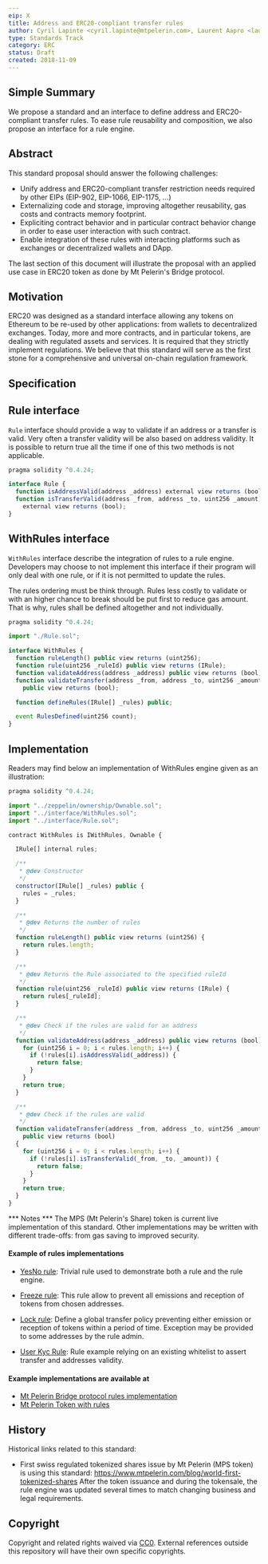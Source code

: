 ```yaml
---
eip: X
title: Address and ERC20-compliant transfer rules
author: Cyril Lapinte <cyril.lapinte@mtpelerin.com>, Laurent Aapro <laurent.aapro@mtpelerin.com>
type: Standards Track
category: ERC
status: Draft
created: 2018-11-09
---
```


## Simple Summary

We propose a standard and an interface to define address and ERC20-compliant transfer rules.
To ease rule reusability and composition, we also propose an interface for a rule engine.

## Abstract

This standard proposal should answer the following challenges:
- Unify address and ERC20-compliant transfer restriction needs required by other EIPs (EIP-902, EIP-1066, EIP-1175, ...)
- Externalizing code and storage, improving altogether reusability, gas costs and contracts memory footprint.
- Expliciting contract behavior and in particular contract behavior change in order to ease user interaction with such contract.
- Enable integration of these rules with interacting platforms such as exchanges or decentralized wallets and DApp.

The last section of this document will illustrate the proposal with an applied use case in ERC20 token as done by Mt Pelerin's Bridge protocol.

## Motivation

ERC20 was designed as a standard interface allowing any tokens on Ethereum to be re-used by other applications: from wallets to decentralized exchanges.
Today, more and more contracts, and in particular tokens, are dealing with regulated assets and services. It is required that they strictly implement regulations. We believe that this standard will serve as the first stone for a comprehensive and universal on-chain regulation framework.

## Specification

## Rule interface

`Rule` interface should provide a way to validate if an address or a transfer is valid.
Very often a transfer validity will be also based on address validity.
It is possible to return true all the time if one of this two methods is not applicable.

```js
pragma solidity ^0.4.24;

interface Rule {
  function isAddressValid(address _address) external view returns (bool);
  function isTransferValid(address _from, address _to, uint256 _amount)
    external view returns (bool);
}
```

## WithRules interface

`WithRules` interface describe the integration of rules to a rule engine.
Developers may choose to not implement this interface if their program will only deal with one rule, or if it is not permitted to update the rules.

The rules ordering must be think through.
Rules less costly to validate or with an higher chance to break should be put first to reduce gas amount.
That is why, rules shall be defined altogether and not individually.

```js
pragma solidity ^0.4.24;

import "./Rule.sol";

interface WithRules {
  function ruleLength() public view returns (uint256);
  function rule(uint256 _ruleId) public view returns (IRule);
  function validateAddress(address _address) public view returns (bool);
  function validateTransfer(address _from, address _to, uint256 _amount)
    public view returns (bool);

  function defineRules(IRule[] _rules) public;

  event RulesDefined(uint256 count);
}
```

## Implementation

Readers may find below an implementation of WithRules engine given as an illustration:

```js
pragma solidity ^0.4.24;

import "../zeppelin/ownership/Ownable.sol";
import "../interface/WithRules.sol";
import "../interface/Rule.sol";

contract WithRules is IWithRules, Ownable {

  IRule[] internal rules;

  /**
   * @dev Constructor
   */
  constructor(IRule[] _rules) public {
    rules = _rules;
  }

  /**
   * @dev Returns the number of rules
   */
  function ruleLength() public view returns (uint256) {
    return rules.length;
  }

  /**
   * @dev Returns the Rule associated to the specified ruleId
   */
  function rule(uint256 _ruleId) public view returns (IRule) {
    return rules[_ruleId];
  }

  /**
   * @dev Check if the rules are valid for an address
   */
  function validateAddress(address _address) public view returns (bool) {
    for (uint256 i = 0; i < rules.length; i++) {
      if (!rules[i].isAddressValid(_address)) {
        return false;
      }
    }
    return true;
  }

  /**
   * @dev Check if the rules are valid
   */
  function validateTransfer(address _from, address _to, uint256 _amount)
    public view returns (bool)
  {
    for (uint256 i = 0; i < rules.length; i++) {
      if (!rules[i].isTransferValid(_from, _to, _amount)) {
        return false;
      }
    }
    return true;
  }
}
```

*** Notes ***
The MPS (Mt Pelerin's Share) token is current live implementation of this standard.
Other implementations may be written with different trade-offs: from gas saving to improved security.

#### Example of rules implementations

- [YesNo rule](https://github.com/MtPelerin/MtPelerin-protocol/tree/master/contracts/rule/YesNoRule.sol): Trivial rule used to demonstrate both a rule and the rule engine.

- [Freeze rule](https://github.com/MtPelerin/MtPelerin-protocol/tree/master/contracts/rule/FreezeRule.sol): This rule allow to prevent all emissions and reception of tokens from chosen addresses.

- [Lock rule](https://github.com/MtPelerin/MtPelerin-protocol/tree/master/contracts/rule/LockRule.sol): Define a global transfer policy preventing either emission or reception of tokens within a period of time. Exception may be provided to some addresses by the rule admin.

- [User Kyc Rule](https://github.com/MtPelerin/MtPelerin-protocol/tree/master/contracts/rule/UserKycRule.sol): Rule example relying on an existing whitelist to assert transfer and addresses validity.

#### Example implementations are available at
- [Mt Pelerin Bridge protocol rules implementation](https://github.com/MtPelerin/MtPelerin-protocol/tree/master/contracts/rule)
- [Mt Pelerin Token with rules](https://github.com/MtPelerin/MtPelerin-protocol/blob/master/contracts/token/component/TokenWithRules.sol)

## History

Historical links related to this standard:

- First swiss regulated tokenized shares issue by Mt Pelerin (MPS token) is using this standard: https://www.mtpelerin.com/blog/world-first-tokenized-shares
After the token issuance and during the tokensale, the rule engine was updated several times to match changing business and legal requirements.

## Copyright
Copyright and related rights waived via [CC0](https://creativecommons.org/publicdomain/zero/1.0/).
External references outside this repository will have their own specific copyrights.
